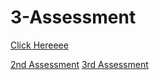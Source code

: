 # 3-Assessment

<a href="https://ii17011701.github.io/Assessment">Click Hereeee</a>


<a href="https://ii17011701.github.io/2ndAssessment">2nd Assessment</a>
<a href="https://ii17011701.github.io/Assessment/3ʳᵈ Assessment">3rd Assessment</a>
